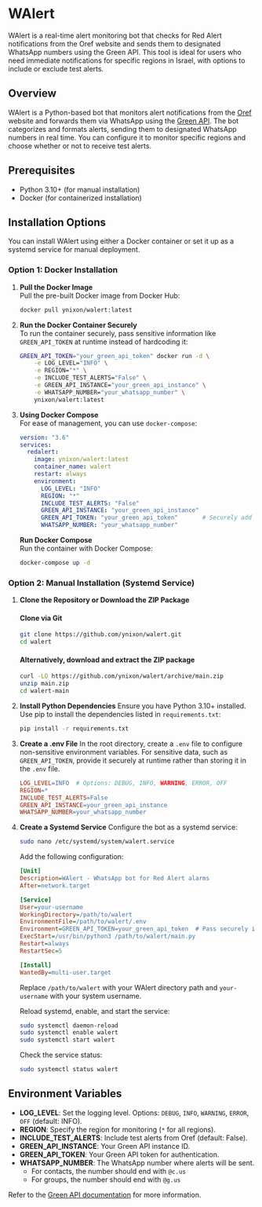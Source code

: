 # WAlert
WAlert is a real-time alert monitoring bot that checks for Red Alert notifications from the Oref website and sends them to designated WhatsApp numbers using the Green API. This tool is ideal for users who need immediate notifications for specific regions in Israel, with options to include or exclude test alerts.

## Overview
WAlert is a Python-based bot that monitors alert notifications from the [Oref](https://www.oref.org.il/heb) website and forwards them via WhatsApp using the [Green API](https://green-api.com/). The bot categorizes and formats alerts, sending them to designated WhatsApp numbers in real time. You can configure it to monitor specific regions and choose whether or not to receive test alerts.

## Prerequisites
* Python 3.10+ (for manual installation)
* Docker (for containerized installation)

## Installation Options
You can install WAlert using either a Docker container or set it up as a systemd service for manual deployment.

### Option 1: Docker Installation

1. **Pull the Docker Image**  
   Pull the pre-built Docker image from Docker Hub:
   ```bash
   docker pull ynixon/walert:latest
   ```

2. **Run the Docker Container Securely**  
   To run the container securely, pass sensitive information like `GREEN_API_TOKEN` at runtime instead of hardcoding it:
   ```bash
   GREEN_API_TOKEN="your_green_api_token" docker run -d \
       -e LOG_LEVEL="INFO" \
       -e REGION="*" \
       -e INCLUDE_TEST_ALERTS="False" \
       -e GREEN_API_INSTANCE="your_green_api_instance" \
       -e WHATSAPP_NUMBER="your_whatsapp_number" \
       ynixon/walert:latest
   ```

3. **Using Docker Compose**  
   For ease of management, you can use `docker-compose`:
   ```yaml
   version: "3.6"
   services:
     redalert:
       image: ynixon/walert:latest
       container_name: walert
       restart: always
       environment:
         LOG_LEVEL: "INFO"
         REGION: "*"
         INCLUDE_TEST_ALERTS: "False"
         GREEN_API_INSTANCE: "your_green_api_instance"
         GREEN_API_TOKEN: "your_green_api_token"       # Securely add the token here
         WHATSAPP_NUMBER: "your_whatsapp_number"
   ```
   **Run Docker Compose**  
   Run the container with Docker Compose:
   ```bash
   docker-compose up -d
   ```

### Option 2: Manual Installation (Systemd Service)

1. **Clone the Repository or Download the ZIP Package**
   #### Clone via Git
   ```bash
   git clone https://github.com/ynixon/walert.git
   cd walert
   ```

   #### Alternatively, download and extract the ZIP package
   ```bash
   curl -LO https://github.com/ynixon/walert/archive/main.zip
   unzip main.zip
   cd walert-main
   ```

2. **Install Python Dependencies**
   Ensure you have Python 3.10+ installed. Use pip to install the dependencies listed in `requirements.txt`:
   ```bash
   pip install -r requirements.txt
   ```

3. **Create a .env File**
   In the root directory, create a `.env` file to configure non-sensitive environment variables. For sensitive data, such as `GREEN_API_TOKEN`, provide it securely at runtime rather than storing it in the `.env` file.
   ```makefile
   LOG_LEVEL=INFO  # Options: DEBUG, INFO, WARNING, ERROR, OFF
   REGION=*
   INCLUDE_TEST_ALERTS=False
   GREEN_API_INSTANCE=your_green_api_instance
   WHATSAPP_NUMBER=your_whatsapp_number
   ```

4. **Create a Systemd Service**
   Configure the bot as a systemd service:
   ```bash
   sudo nano /etc/systemd/system/walert.service
   ```
   Add the following configuration:
   ```ini
   [Unit]
   Description=WAlert - WhatsApp bot for Red Alert alarms
   After=network.target

   [Service]
   User=your-username
   WorkingDirectory=/path/to/walert
   EnvironmentFile=/path/to/walert/.env
   Environment=GREEN_API_TOKEN=your_green_api_token  # Pass securely in production
   ExecStart=/usr/bin/python3 /path/to/walert/main.py
   Restart=always
   RestartSec=5

   [Install]
   WantedBy=multi-user.target
   ```
   Replace `/path/to/walert` with your WAlert directory path and `your-username` with your system username.

   Reload systemd, enable, and start the service:
   ```bash
   sudo systemctl daemon-reload
   sudo systemctl enable walert
   sudo systemctl start walert
   ```
   Check the service status:
   ```bash
   sudo systemctl status walert
   ```

## Environment Variables

* **LOG_LEVEL**: Set the logging level. Options: `DEBUG`, `INFO`, `WARNING`, `ERROR`, `OFF` (default: INFO).
* **REGION**: Specify the region for monitoring (`*` for all regions).
* **INCLUDE_TEST_ALERTS**: Include test alerts from Oref (default: False).
* **GREEN_API_INSTANCE**: Your Green API instance ID.
* **GREEN_API_TOKEN**: Your Green API token for authentication.
* **WHATSAPP_NUMBER**: The WhatsApp number where alerts will be sent.
    - For contacts, the number should end with `@c.us`
    - For groups, the number should end with `@g.us`

Refer to the [Green API documentation](https://green-api.com/en/docs/) for more information.
